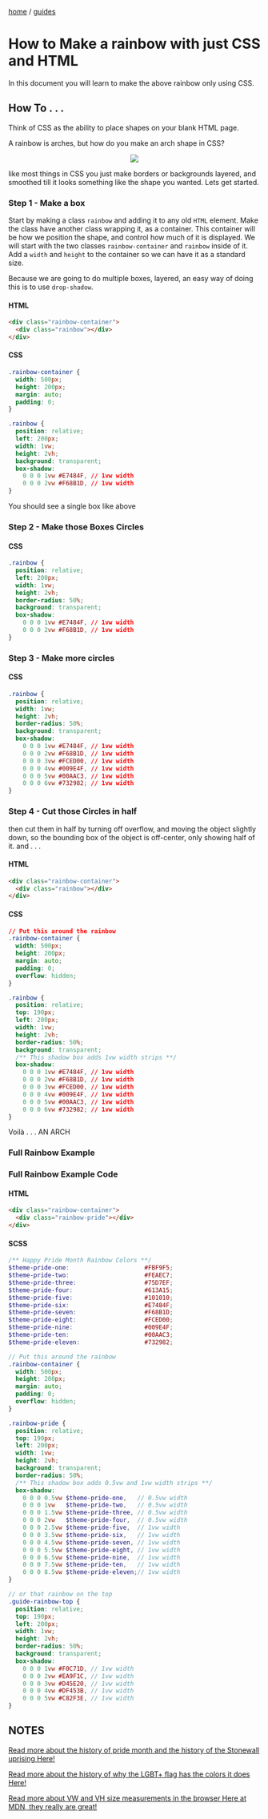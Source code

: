 <p><a href="/">home</a> / <a href="/guides">guides</a></p>
<div class="rainbow-retro"></div>

# How to Make a rainbow with just CSS and HTML


<p class="spacers"> </p>
<p class="spacers"> </p>
<div class="rainbow-container">
  <div class="guide-rainbow-pride"></div>
</div>
<p class="spacers"> </p>

<p>In this document you will learn to make the above rainbow only using CSS. </p>

<p class="spacers"> </p>

## How To . . . 


<p>Think of CSS as the ability to place shapes on your blank HTML page. </p>


<p>A rainbow is arches, but how do you make an arch shape in CSS?</p>

<div align="center">
  <img src="/assets/media/images/guides/images/neatpartyoudont.jpg" />
</div>

<p>like most things in CSS you just make borders or backgrounds layered, and smoothed till it looks something like the shape you wanted. Lets get started.</p>

<p class="spacers"> </p>

### Step 1 - Make a box

Start by making a class `rainbow` and adding it to any old `HTML` element. Make the class have another class wrapping it, as a container. This container will be how we position the shape, and control how much of it is displayed. We will start with the two classes `rainbow-container` and `rainbow` inside of it. Add a `width` and `height` to the container so we can have it as a standard size.

Because we are going to do multiple boxes, layered, an easy way of doing this is to use `drop-shadow`.

#### HTML

```html
<div class="rainbow-container">
  <div class="rainbow"></div>
</div>
```

#### CSS

```css
.rainbow-container {
  width: 500px;
  height: 200px;
  margin: auto;
  padding: 0;
}

.rainbow {
  position: relative;
  left: 200px;
  width: 1vw;
  height: 2vh;
  background: transparent;
  box-shadow:
    0 0 0 1vw #E7484F, // 1vw width
    0 0 0 2vw #F68B1D, // 1vw width
}
```
<p class="spacers"> </p>
<p class="spacers"> </p>
<div class="rainbow-container-flow">
  <div class="guide-rainbow-01"></div>
</div>
<p class="spacers"> </p>
<p class="spacers"> </p>

<p>You should see a single box like above</p>

### Step 2 - Make those Boxes Circles

#### CSS

```css
.rainbow {
  position: relative;
  left: 200px;
  width: 1vw;
  height: 2vh;
  border-radius: 50%;
  background: transparent;
  box-shadow:
    0 0 0 1vw #E7484F, // 1vw width
    0 0 0 2vw #F68B1D, // 1vw width
}
```

<p class="spacers"> </p>
<p class="spacers"> </p>
<div class="rainbow-container-flow">
  <div class="guide-rainbow-02"></div>
</div>
<p class="spacers"> </p>
<p class="spacers"> </p>

### Step 3 - Make more circles

#### CSS

```css
.rainbow {
  position: relative;
  width: 1vw;
  height: 2vh;
  border-radius: 50%;
  background: transparent;
  box-shadow:
    0 0 0 1vw #E7484F, // 1vw width
    0 0 0 2vw #F68B1D, // 1vw width
    0 0 0 3vw #FCED00, // 1vw width
    0 0 0 4vw #009E4F, // 1vw width
    0 0 0 5vw #00AAC3, // 1vw width
    0 0 0 6vw #732982; // 1vw width
}
```

<p class="spacers"> </p>
<p class="spacers"> </p>
<div class="rainbow-container-flow">
  <div class="guide-rainbow-03"></div>
</div>
<p class="spacers"> </p>
<p class="spacers"> </p>

<p class="spacers"> </p>

### Step 4 - Cut those Circles in half

<p>then cut them in half by turning off overflow, and moving the object slightly down, so the bounding box of the object is off-center, only showing half of it. and . . . </p>


#### HTML

```html
<div class="rainbow-container">
  <div class="rainbow"></div>
</div>
```


#### CSS

```css
// Put this around the rainbow
.rainbow-container {
  width: 500px;
  height: 200px;
  margin: auto;
  padding: 0;
  overflow: hidden;
}

.rainbow {
  position: relative;
  top: 190px;
  left: 200px;
  width: 1vw;
  height: 2vh;
  border-radius: 50%;
  background: transparent;
  /** This shadow box adds 1vw width strips **/
  box-shadow:
    0 0 0 1vw #E7484F, // 1vw width
    0 0 0 2vw #F68B1D, // 1vw width
    0 0 0 3vw #FCED00, // 1vw width
    0 0 0 4vw #009E4F, // 1vw width
    0 0 0 5vw #00AAC3, // 1vw width
    0 0 0 6vw #732982; // 1vw width
}
```
<p>Voilà . . . AN ARCH</p>

<div class="rainbow-container">
  <div class="guide-rainbow-04"></div>
</div>


<p class="spacers"> </p>

### Full Rainbow Example

<div class="rainbow-container">
  <div class="guide-rainbow-pride"></div>
</div>


<p class="spacers"> </p>

### Full Rainbow Example Code

#### HTML 

```html
<div class="rainbow-container">
  <div class="rainbow-pride"></div>
</div>
```

#### SCSS

```scss
/** Happy Pride Month Rainbow Colors **/
$theme-pride-one:                     #FBF9F5;
$theme-pride-two:                     #FEAEC7;
$theme-pride-three:                   #75D7EF;
$theme-pride-four:                    #613A15;
$theme-pride-five:                    #101010;
$theme-pride-six:                     #E7484F;
$theme-pride-seven:                   #F68B1D;
$theme-pride-eight:                   #FCED00;
$theme-pride-nine:                    #009E4F;
$theme-pride-ten:                     #00AAC3;
$theme-pride-eleven:                  #732982;

// Put this around the rainbow
.rainbow-container {
  width: 500px;
  height: 200px;
  margin: auto;
  padding: 0;
  overflow: hidden;
}

.rainbow-pride {
  position: relative;
  top: 190px;
  left: 200px;
  width: 1vw;
  height: 2vh;
  background: transparent;
  border-radius: 50%;
  /** This shadow box adds 0.5vw and 1vw width strips **/
  box-shadow:
    0 0 0 0.5vw $theme-pride-one,   // 0.5vw width
    0 0 0 1vw   $theme-pride-two,   // 0.5vw width
    0 0 0 1.5vw $theme-pride-three, // 0.5vw width
    0 0 0 2vw   $theme-pride-four,  // 0.5vw width
    0 0 0 2.5vw $theme-pride-five,  // 1vw width
    0 0 0 3.5vw $theme-pride-six,   // 1vw width
    0 0 0 4.5vw $theme-pride-seven, // 1vw width
    0 0 0 5.5vw $theme-pride-eight, // 1vw width
    0 0 0 6.5vw $theme-pride-nine,  // 1vw width
    0 0 0 7.5vw $theme-pride-ten,   // 1vw width
    0 0 0 8.5vw $theme-pride-eleven;// 1vw width
}

// or that rainbow on the top
.guide-rainbow-top {
  position: relative;
  top: 190px;
  left: 200px;
  width: 1vw;
  height: 2vh;
  border-radius: 50%;
  background: transparent;
  box-shadow:
    0 0 0 1vw #F0C71D, // 1vw width
    0 0 0 2vw #EA9F1C, // 1vw width
    0 0 0 3vw #D45E20, // 1vw width
    0 0 0 4vw #DF453B, // 1vw width
    0 0 0 5vw #C82F3E, // 1vw width
}
```
<p class="spacers"> </p>


## NOTES

<p><a href="https://www.loc.gov/lgbt-pride-month/about/">Read more about the history of pride month and the history of the Stonewall uprising Here!</a></p>

<p><a href="https://en.wikipedia.org/wiki/Rainbow_flag_(LGBT)#2010s_to_present">Read more about the history of why the LGBT+ flag has the colors it does Here!</a></p>

<p><a href="https://developer.mozilla.org/en-US/docs/Learn/CSS/Building_blocks/Values_and_units">Read more about VW and VH size measurements in the browser Here at MDN, they really are great!</a></p>
